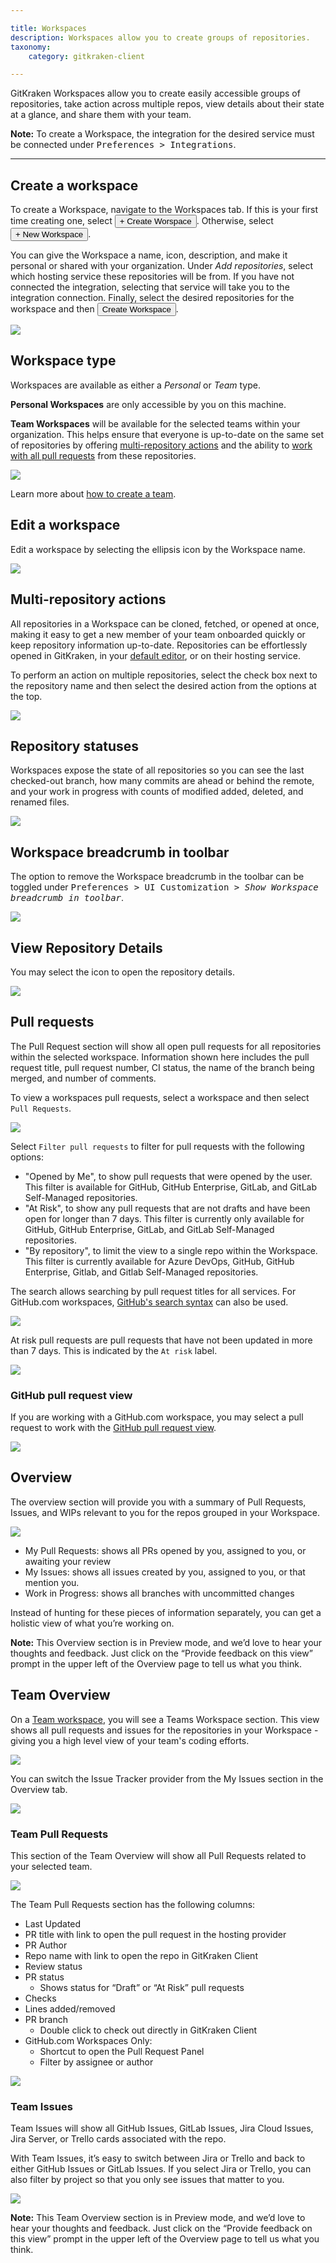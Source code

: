```yaml
---

title: Workspaces
description: Workspaces allow you to create groups of repositories.
taxonomy:
    category: gitkraken-client

---
```


GitKraken Workspaces allow you to create easily accessible groups of repositories, take action across multiple repos, view details about their state at a glance, and share them with your team.

<div class='callout callout--warning'>
    <p>
        <strong>Note:</strong>
            To create a Workspace, the integration for the desired service must be connected under <kbd>Preferences > Integrations</kbd>.
    </p>
</div>

***

## Create a workspace

To create a Workspace, navigate to the Workspaces tab. If this is your first time creating one, select <button class="button button--success button--ui button--nolink">+ Create Worspace</button>. Otherwise, select <button class="button button--success button--ui button--nolink">+ New Workspace</button>.

You can give the Workspace a name, icon, description, and make it personal or shared with your organization. Under _Add repositories_, select which hosting service these repositories will be from. If you have not connected the integration, selecting that service will take you to the integration connection. Finally, select the desired repositories for the workspace and then <button class="button button--success button--ui button--nolink">Create Workspace</button>.

<img src="/wp-content/uploads/create-workspace.gif" class="img-bordered img-responsive center">

## Workspace type

Workspaces are available as either a _Personal_ or _Team_ type.

**Personal Workspaces** are only accessible by you on this machine.

**Team Workspaces** will be available for the selected teams within your organization. This helps ensure that everyone is up-to-date on the same set of repositories by offering [multi-repository actions](/gitkraken-client/workspaces/#multi-repository-actions) and the ability to [work with all pull requests](/working-with-repositories/workspaces/#pull-requests) from these repositories. 

<img src="/wp-content/uploads/workspace-type.png" srcset="/wp-content/uploads/workspace-type@2x.png" class="img-bordered img-responsive center">

Learn more about [how to create a team](/start-here/teams/). 

## Edit a workspace

Edit a workspace by selecting the ellipsis <i class="fas fa-ellipsis-v"></i> icon by the Workspace name.

<img src="/wp-content/uploads/edit-a-workspace.png" srcset="/wp-content/uploads/edit-a-workspace@2x.png" class="img-bordered img-responsive center">

## Multi-repository actions

All repositories in a Workspace can be cloned, fetched, or opened at once, making it easy to get a new member of your team onboarded quickly or keep repository information up-to-date. Repositories can be effortlessly opened in GitKraken, in your <a href="/start-here/preferences/#external-editor">default editor</a>, or on their hosting service.

To perform an action on multiple repositories, select the check box next to the repository name and then select the desired action from the options at the top.

<img src="/wp-content/uploads/multi-action.png" srcset="/wp-content/uploads/multi-action@2x.png" class="img-bordered img-responsive center">

## Repository statuses

Workspaces expose the state of all repositories so you can see the last checked-out branch, how many commits are ahead or behind the remote, and your work in progress with counts of modified added, deleted, and renamed files.

<img src="/wp-content/uploads/repos-status.png" srcset="/wp-content/uploads/repos-status@2x.png" class="img-bordered img-responsive center">

## Workspace breadcrumb in toolbar

The option to remove the Workspace breadcrumb in the toolbar can be toggled under <kbd> Preferences > UI Customization > _Show Workspace breadcrumb in toolbar_</kbd>.

<img src="/wp-content/uploads/breadcrumb-setting.png" srcset="/wp-content/uploads/breadcrumb-setting@2x.png" class="img-bordered img-responsive center">

## View Repository Details

You may select the <i class="fa-solid fa-list"></i> icon to open the repository details.

<img src="/wp-content/uploads/repository-details.png" srcset="/wp-content/uploads/repository-details@2x.png" class="img-bordered img-responsive center">

## Pull requests

The Pull Request section will show all open pull requests for all repositories within the selected workspace. Information shown here includes the pull request title, pull request number, CI status, the name of the branch being merged, and number of comments.

To view a workspaces pull requests, select a workspace and then select `Pull Requests`.

<img src="/wp-content/uploads/pull-requests.png" srcset="/wp-content/uploads/pull-requests@2x.png" class="img-bordered img-responsive center">

Select `Filter pull requests` to filter for pull requests with the following options:

* "Opened by Me", to show pull requests that were opened by the user. This filter is available for GitHub, GitHub Enterprise, GitLab, and GitLab Self-Managed repositories.
* "At Risk", to show any pull requests that are not drafts and have been open for longer than 7 days. This filter is currently only available for GitHub, GitHub Enterprise, GitLab, and GitLab Self-Managed repositories.
* "By repository", to limit the view to a single repo within the Workspace. This filter is currently available for Azure DevOps, GitHub, GitHub Enterprise, Gitlab, and Gitlab Self-Managed repositories.

The search allows searching by pull request titles for all services. For GitHub.com workspaces, <a href="https://docs.github.com/en/search-github/searching-on-github/searching-issues-and-pull-requests">GitHub's search syntax</a> can also be used.

<img src="/wp-content/uploads/filter-and-search.png" srcset="/wp-content/uploads/filter-and-search@2x.png" class="img-bordered img-responsive center">


At risk pull requests are pull requests that have not been updated in more than 7 days. This is indicated by the `At risk` label.

<img src="/wp-content/uploads/at-risk.png" srcset="/wp-content/uploads/at-risk@2x.png" class="img-bordered img-responsive center">

### GitHub pull request view

If you are working with a GitHub.com workspace, you may select a pull request to work with the <a href="/working-with-repositories/pull-requests/#github-pull-request-view">GitHub pull request view</a>.

<img src="/wp-content/uploads/github-pull-request.png" srcset="/wp-content/uploads/github-pull-request@2x.png" class="img-bordered img-responsive center">

## Overview

The overview section will provide you with a summary of Pull Requests, Issues, and WIPs relevant to you for the repos grouped in your Workspace. 

<img src="/wp-content/uploads/workspace-overview.png" class="img-bordered img-responsive center">

* My Pull Requests: shows all PRs opened by you, assigned to you, or awaiting your review
* My Issues: shows all issues created by you, assigned to you, or that mention you.
* Work in Progress: shows all branches with uncommitted changes

Instead of hunting for these pieces of information separately, you can get a holistic view of what you’re working on.

<div class='callout callout--warning'>
    <p>
        <strong>Note:</strong> This Overview section is in Preview mode, and we’d love to hear your thoughts and feedback. Just click on the “Provide feedback on this view” prompt in the upper left of the Overview page to tell us what you think.
    </p>
</div>

## Team Overview

On a [Team workspace](/gitkraken-client/workspaces/#workspace-type), you will see a Teams Workspace section. This view shows all pull requests and issues for the repositories in your Workspace - giving you a high level view of your team's coding efforts. 

<img src="/wp-content/uploads/8-9-team-overview.png" srcset="/wp-content/uploads/8-9-team-overview.png" class="img-bordered img-responsive center">

You can switch the Issue Tracker provider from the My Issues section in the Overview tab. 

<img src="/wp-content/uploads/8-9-team-issues-switch.png" srcset="/wp-content/uploads/8-9-team-issues-switch.png" class="img-bordered img-responsive center">

### Team Pull Requests 

This section of the Team Overview will show all Pull Requests related to your selected team.

<img src="/wp-content/uploads/8-9-filter-by-author-assignee.png" srcset="/wp-content/uploads/8-9-filter-by-author-assignee.png" class="img-bordered img-responsive center">

The Team Pull Requests section has the following columns:

* Last Updated 
* PR title with link to open the pull request in the hosting provider
* PR Author
* Repo name with link to open the repo in GitKraken Client
* Review status
* PR status
  * Shows status for “Draft” or “At Risk” pull requests
* Checks 
* Lines added/removed
* PR branch
  * Double click to check out directly in GitKraken Client
* GitHub.com Workspaces Only:
  * Shortcut to open the Pull Request Panel
  * Filter by assignee or author

<img src="/wp-content/uploads/8-9-team-pull-requests-columns.png" srcset="/wp-content/uploads/8-9-team-pull-requests-columns.png" class="img-bordered img-responsive center">

### Team Issues 

Team Issues will show all GitHub Issues, GitLab Issues, Jira Cloud Issues, Jira Server, or Trello cards associated with the repo. 

With Team Issues, it’s easy to switch between Jira or Trello and back to either GitHub Issues or GitLab Issues. If you select Jira or Trello, you can also filter by project so that you only see issues that matter to you.

<img src="/wp-content/uploads/8-9-team-issues-switch.png" srcset="/wp-content/uploads/8-9-team-issues-switch.png" class="img-bordered img-responsive center">

<div class='callout callout--warning'>
    <p>
        <strong>Note:</strong> This Team Overview section is in Preview mode, and we’d love to hear your thoughts and feedback. Just click on the “Provide feedback on this view” prompt in the upper left of the Overview page to tell us what you think.
    </p>
</div>

